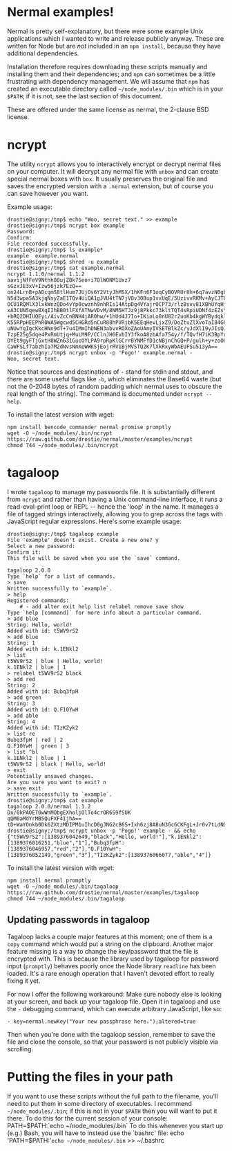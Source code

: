 # Nermal examples!
Nermal is pretty self-explanatory, but there were some example Unix applications
which I wanted to write and release publicly anyway. These are written for Node
but are *not* included in an `npm install`, because they have additional
dependencies.

Installation therefore requires downloading these scripts manually and
installing them and their dependencies; and `npm` can sometimes be a little
frustrating with dependency management. We will assume that `npm` has created an
executable directory called `~/node_modules/.bin` which is in your `$PATH`; if
it is not, see the last section of this document.

These are offered under the same license as nermal, the 2-clause BSD license.

# ncrypt
The utility `ncrypt` allows you to interactively encrypt or decrypt nermal files
on your computer. It will decrypt any nermal file with `unbox` and can create
special nermal boxes with `box`. It usually preserves the original file and
saves the encrypted version with a `.nermal` extension, but of course you can
save however you want.

Example usage:

    drostie@signy:/tmp$ echo "Woo, secret text." >> example
    drostie@signy:/tmp$ ncrypt box example
    Password:
    Confirm:
    File recorded successfully.
    drostie@signy:/tmp$ ls example*
    example  example.nermal
    drostie@signy:/tmp$ shred -u example
    drostie@signy:/tmp$ cat example.nermal
    ncrypt 1.1.0/nermal 1.1.2
    aavijNfFeV9Nthh80ujZBk7Seo+i7QlWONM1Uxz7
    sGzxJE3xV+Izw56jzk7EzQ==
    on24LrnB+pADcgmS8tlHum7JUjOs6Y2VtyJhMSX/1hKFn6F1oqCyBOVRUr8h+6q7avzN0gbz4HFdd4Ub
    N5d3wpaSA3kjqNsyZaE1TQv4UiQA1gJVU4tTN7jVOv30Bup1vxUqE/5UzivvRKMv+AyCJT84kkoKIWul
    OCU1RQMlX3lxkWnzQDo4vYp0cwznh9nhRIs14AtpDg4VYajrOCP73/rlzBsvv81XBhUYqHj06x9dNV7q
    xA3CUN5qew8XqIIhBB0tlFXfATNwVDvM/8NM5HTJz9j8Pkkc73kltTQT4sRpiUDNf4zEZsYXQpwVfVxp
    +bRQ2DHIUQEyi/AivZcCnBNH4jAR0hw/+1hUd4J7Io+IKioLo8nU82r2uoKb4kgWYBydqklOpstKr9Lo
    K55RPpHEEPhR0WA5Wgcwd5CHGRd5nCuR88hPVRjbK5EEqHevLjxZ9/DoZtuZlXvoTaI84Gh+ZpICW0JN
    uNUwYgIgcKkcHNn9dT+7u4IMmIhDNEN3abvvROXoZAoUAmyIVSETBlkZc/yJdXlI9yJIsQJM8UoivRoZ
    TzpE25g5dqe4PxRmUtjq+MuLM9P/CClnJH6EvbIY3fkoA8zbAfa754y/f/TQvfH7iK3BpYrPTnfnaJnu
    OYEt9gyFTjGxtH8WZn631GucOYLPA9rpRpKlGCrrBYNMFfD1cNBjnChGQ+P/gulh+y+zoOHJVuFCrMzI
    CaWFSLf7abzhIa7M2dNvsNmXeWWKSjEojrRViBjMVSTQ2K7lXkRxyWbAEUFSu513yA==
    drostie@signy:/tmp$ ncrypt unbox -p 'Pogo!' example.nermal -
    Woo, secret text.

Notice that sources and destinations of `-` stand for stdin and stdout, and
there are some useful flags like `-b`, which eliminates the Base64 waste (but
not the 0-2048 bytes of random padding which nermal uses to obscure the real
length of the string). The command is documented under `ncrypt --help`. 

To install the latest version with wget:

    npm install bencode commander nermal promise promptly
    wget -O ~/node_modules/.bin/ncrypt https://raw.github.com/drostie/nermal/master/examples/ncrypt
    chmod 744 ~/node_modules/.bin/ncrypt

# tagaloop
I wrote `tagaloop` to manage my passwords file. It is substantially different
from `ncrypt` and rather than having a Unix command-line interface, it runs a
read-eval-print loop or REPL -- hence the 'loop' in the name. It manages a file
of tagged strings interactively, allowing you to grep across the tags with
JavaScript regular expressions. Here's some example usage:

    drostie@signy:/tmp$ tagaloop example
    File 'example' doesn't exist. Create a new one? y
    Select a new password:
    Confirm it:
    This file will be saved when you use the `save` command.

    tagaloop 2.0.0
    Type `help` for a list of commands.
    > save
    Written successfully to `example`.
    > help
    Registered commands:
        # - add alter exit help list relabel remove save show
    Type `help [command]` for more info about a particular command.
    > add blue
    String: Hello, world!
    Added with id: t5WV9rS2
    > add blue
    String: 1
    Added with id: k.1ENkl2
    > list
    t5WV9rS2 | blue | Hello, world!
    k.1ENkl2 | blue | 1
    > relabel t5WV9rS2 black
    > add red
    String: 2
    Added with id: Bubq3fpH
    > add green
    String: 3
    Added with id: Q.F10YwH
    > add able
    String: 4
    Added with id: TIzKZyk2
    > list re
    Bubq3fpH | red | 2
    Q.F10YwH | green | 3
    > list ^bl
    k.1ENkl2 | blue | 1
    t5WV9rS2 | black | Hello, world!
    > exit
    Potentially unsaved changes.
    Are you sure you want to exit? n
    > save exit
    Written successfully to `example`.
    drostie@signy:/tmp$ cat example
    tagaloop 2.0.0/nermal 1.1.2
    Dx/0kPAOET0wWnMObgEXholjOlTo4crOR6S9fSUK
    qQM0aMdYrMB5QuFXF4IjhA==
    tD+WaYOnkb0Dk6ZXtzMDIPM1uIhcD0gJNG2cB6S+Ixh6zj8A8uN3GcGCKFgL+Jr0v7tLdNDzLoOKkrO1/DlVdESKI5GC/hLKjgHJZvl631UqhsnJfosdSAhbloXVDER8XYMLiggZbeLK1+H/89Ve+yuqBoQKu2a/LiZ6RhgNprdencuQ92bU5GEn5X0ca1yGQ1t1iGyToEbYnJ6maVNxG/78lgizhY7FcaqIkXHTs6WRjyoHu4cVSNst514CJcGXuzXPHloIZ/OmVWCaybTQubkN6ZUuvISNOO4pNZI60V5I7EvIt8me7nFNZIbtLWPxQosFB5uO3RvUwGJLideVo0U=
    drostie@signy:/tmp$ ncrypt unbox -p 'Pogo!' example - && echo
    {"t5WV9rS2":[1389376042649,"black","Hello, world!"],"k.1ENkl2":[1389376016251,"blue","1"],"Bubq3fpH":[1389376046957,"red","2"],"Q.F10YwH":[1389376052149,"green","3"],"TIzKZyk2":[1389376066077,"able","4"]}

To install the latest version with wget:

    npm install nermal promptly
    wget -O ~/node_modules/.bin/tagaloop https://raw.github.com/drostie/nermal/master/examples/tagaloop
    chmod 744 ~/node_modules/.bin/tagaloop

## Updating passwords in tagaloop
Tagaloop lacks a couple major features at this moment; one of them is a `copy`
command which would put a string on the clipboard. Another major feature missing
is a way to change the key/password that the file is encrypted with. This is
because the library used by tagaloop for password input (`promptly`) behaves
poorly once the Node library `readline` has been loaded. It's a rare enough
operation that I haven't devoted effort to really fixing it yet.

For now I offer the following workaround: Make sure nobody else is looking at
your screen, and back up your tagaloop file. Open it in tagaloop and use the
`-` debugging command, which can execute arbitrary JavaScript, like so:

    - key=nermal.newKey("Your new passphrase here.");altered=true

Then when you're done with the tagaloop session, remember to save the file and
close the console, so that your password is not publicly visible via scrolling.

# Putting the files in your path
If you want to use these scripts without the full path to the filename, you'll
need to put them in some directory of executables. I recommend
`~/node_modules/.bin`; if this is not in your `$PATH` then you will want to put
it there. To do this for the current session of your console:
    PATH=$PATH:`echo ~/node_modules/.bin`
To do this whenever you start up (e.g.) Bash, you will have to instead use the
`bashrc` file:
    echo 'PATH=$PATH:'`echo ~/node_modules/.bin` >> ~/.bashrc
